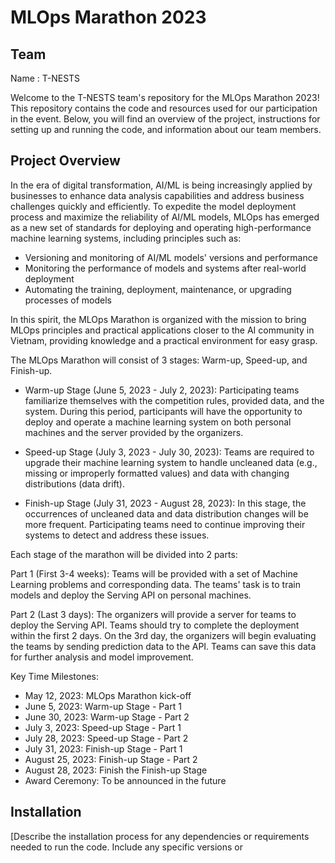 # MLOps Marathon 2023

## Team 
Name : T-NESTS 

Welcome to the T-NESTS team's repository for the MLOps Marathon 2023! This repository contains the code and resources used for our participation in the event. Below, you will find an overview of the project, instructions for setting up and running the code, and information about our team members.

## Project Overview

In the era of digital transformation, AI/ML is being increasingly applied by businesses to enhance data analysis capabilities and address business challenges quickly and efficiently. To expedite the model deployment process and maximize the reliability of AI/ML models, MLOps has emerged as a new set of standards for deploying and operating high-performance machine learning systems, including principles such as:

- Versioning and monitoring of AI/ML models' versions and performance
- Monitoring the performance of models and systems after real-world deployment
- Automating the training, deployment, maintenance, or upgrading processes of models

In this spirit, the MLOps Marathon is organized with the mission to bring MLOps principles and practical applications closer to the AI community in Vietnam, providing knowledge and a practical environment for easy grasp.

The MLOps Marathon will consist of 3 stages: Warm-up, Speed-up, and Finish-up.

- Warm-up Stage (June 5, 2023 - July 2, 2023): Participating teams familiarize themselves with the competition rules, provided data, and the system. During this period, participants will have the opportunity to deploy and operate a machine learning system on both personal machines and the server provided by the organizers.

- Speed-up Stage (July 3, 2023 - July 30, 2023): Teams are required to upgrade their machine learning system to handle uncleaned data (e.g., missing or improperly formatted values) and data with changing distributions (data drift).

- Finish-up Stage (July 31, 2023 - August 28, 2023): In this stage, the occurrences of uncleaned data and data distribution changes will be more frequent. Participating teams need to continue improving their systems to detect and address these issues.

Each stage of the marathon will be divided into 2 parts:

Part 1 (First 3-4 weeks): Teams will be provided with a set of Machine Learning problems and corresponding data. The teams' task is to train models and deploy the Serving API on personal machines.

Part 2 (Last 3 days): The organizers will provide a server for teams to deploy the Serving API. Teams should try to complete the deployment within the first 2 days. On the 3rd day, the organizers will begin evaluating the teams by sending prediction data to the API. Teams can save this data for further analysis and model improvement.

Key Time Milestones:
- May 12, 2023: MLOps Marathon kick-off
- June 5, 2023: Warm-up Stage - Part 1
- June 30, 2023: Warm-up Stage - Part 2
- July 3, 2023: Speed-up Stage - Part 1
- July 28, 2023: Speed-up Stage - Part 2
- July 31, 2023: Finish-up Stage - Part 1
- August 25, 2023: Finish-up Stage - Part 2
- August 28, 2023: Finish the Finish-up Stage
- Award Ceremony: To be announced in the future

## Installation

[Describe the installation process for any dependencies or requirements needed to run the code. Include any specific versions or

